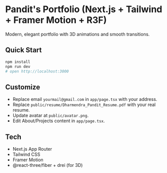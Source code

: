 # Pandit's Portfolio (Next.js + Tailwind + Framer Motion + R3F)

Modern, elegant portfolio with 3D animations and smooth transitions.

## Quick Start

```bash
npm install
npm run dev
# open http://localhost:3000
```

## Customize

- Replace email `yourmail@gmail.com` in `app/page.tsx` with your address.
- Replace `public/resume/Dharmendra_Pandit_Resume.pdf` with your real resume.
- Update avatar at `public/avatar.png`.
- Edit About/Projects content in `app/page.tsx`.

## Tech
- Next.js App Router
- Tailwind CSS
- Framer Motion
- @react-three/fiber + drei (for 3D)
